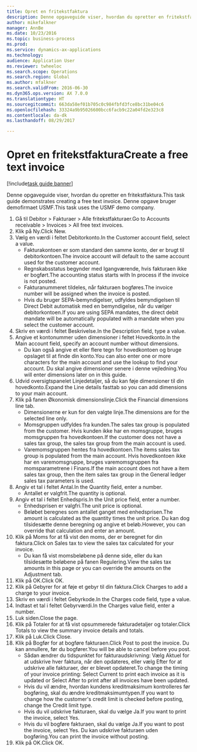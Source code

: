 ```yaml
--- 
title: Opret en fritekstfaktura
description: Denne opgaveguide viser, hvordan du opretter en fritekstfaktura.
author: mikefalkner
manager: AnnBe
ms.date: 10/23/2016
ms.topic: business-process
ms.prod: 
ms.service: dynamics-ax-applications
ms.technology: 
audience: Application User
ms.reviewer: twheeloc
ms.search.scope: Operations
ms.search.region: Global
ms.author: mfalkner
ms.search.validFrom: 2016-06-30
ms.dyn365.ops.version: AX 7.0.0
ms.translationtype: HT
ms.sourcegitcommit: 663da58ef01b705c0c984fbfd3fce8bc31be04c6
ms.openlocfilehash: 33324a9b95026600bcc6facb9c22a04fd2e323c8
ms.contentlocale: da-dk
ms.lasthandoff: 08/29/2017

---
```

# <a name="create-a-free-text-invoice"></a><span data-ttu-id="8db10-103">Opret en fritekstfaktura</span><span class="sxs-lookup"><span data-stu-id="8db10-103">Create a free text invoice</span></span>

[!include[task guide banner](../../includes/task-guide-banner.md)]

<span data-ttu-id="8db10-104">Denne opgaveguide viser, hvordan du opretter en fritekstfaktura.</span><span class="sxs-lookup"><span data-stu-id="8db10-104">This task guide demonstrates creating a free text invoice.</span></span> <span data-ttu-id="8db10-105">Denne opgave bruger demofirmaet USMF.</span><span class="sxs-lookup"><span data-stu-id="8db10-105">This task uses the USMF demo company.</span></span>

1. <span data-ttu-id="8db10-106">Gå til Debitor > Fakturaer > Alle fritekstfakturaer.</span><span class="sxs-lookup"><span data-stu-id="8db10-106">Go to Accounts receivable > Invoices > All free text invoices.</span></span>
2. <span data-ttu-id="8db10-107">Klik på Ny.</span><span class="sxs-lookup"><span data-stu-id="8db10-107">Click New.</span></span>
3. <span data-ttu-id="8db10-108">Vælg en værdi i feltet Debitorkonto.</span><span class="sxs-lookup"><span data-stu-id="8db10-108">In the Customer account field, select a value.</span></span>
    * <span data-ttu-id="8db10-109">Fakturakontoen er som standard den samme konto, der er brugt til debitorkontoen.</span><span class="sxs-lookup"><span data-stu-id="8db10-109">The invoice account will default to the same account used for the customer account.</span></span>   
    * <span data-ttu-id="8db10-110">Regnskabsstatus begynder med Igangværende, hvis fakturaen ikke er bogført.</span><span class="sxs-lookup"><span data-stu-id="8db10-110">The accounting status starts with In process if the invoice is not posted.</span></span>   
    * <span data-ttu-id="8db10-111">Fakturanummeret tildeles, når fakturaen bogføres.</span><span class="sxs-lookup"><span data-stu-id="8db10-111">The invoice number will be assigned when the invoice is posted.</span></span>  
    * <span data-ttu-id="8db10-112">Hvis du bruger SEPA-bemyndigelser, udfyldes bemyndigelsen til Direct Debit automatisk med en bemyndigelse, når du vælger debitorkontoen.</span><span class="sxs-lookup"><span data-stu-id="8db10-112">If you are using SEPA mandates, the direct debit mandate will be automatically populated with a mandate when you select the customer account.</span></span>  
4. <span data-ttu-id="8db10-113">Skriv en værdi i feltet Beskrivelse.</span><span class="sxs-lookup"><span data-stu-id="8db10-113">In the Description field, type a value.</span></span>
5. <span data-ttu-id="8db10-114">Angive et kontonummer uden dimensioner i feltet Hovedkonto.</span><span class="sxs-lookup"><span data-stu-id="8db10-114">In the Main account field, specify an account number without dimensions.</span></span>
    * <span data-ttu-id="8db10-115">Du kan også angive et eller flere tegn for hovedkontoen og bruge opslaget til at finde din konto.</span><span class="sxs-lookup"><span data-stu-id="8db10-115">You can also enter one or more characters for the main account and use the lookup to find your account.</span></span> <span data-ttu-id="8db10-116">Du skal angive dimensioner senere i denne vejledning.</span><span class="sxs-lookup"><span data-stu-id="8db10-116">You will enter dimensions later on in this guide.</span></span>  
6. <span data-ttu-id="8db10-117">Udvid oversigtspanelet Linjedetaljer, så du kan føje dimensioner til din hovedkonto.</span><span class="sxs-lookup"><span data-stu-id="8db10-117">Expand the Line details fasttab so you can add dimensions to your main account.</span></span>
7. <span data-ttu-id="8db10-118">Klik på fanen Økonomisk dimensionslinje.</span><span class="sxs-lookup"><span data-stu-id="8db10-118">Click the Financial dimensions line tab.</span></span>
    * <span data-ttu-id="8db10-119">Dimensionerne er kun for den valgte linje.</span><span class="sxs-lookup"><span data-stu-id="8db10-119">The dimensions are for the selected line only.</span></span>    
    * <span data-ttu-id="8db10-120">Momsgruppen udfyldes fra kunden.</span><span class="sxs-lookup"><span data-stu-id="8db10-120">The sales tax group is populated from the customer.</span></span> <span data-ttu-id="8db10-121">Hvis kunden ikke har en momsgruppe, bruges momsgruppen fra hovedkontoen.</span><span class="sxs-lookup"><span data-stu-id="8db10-121">If the customer does not have a sales tax group, the sales tax group from the main account is used.</span></span>  
    * <span data-ttu-id="8db10-122">Varemomsgruppen hentes fra hovedkontoen.</span><span class="sxs-lookup"><span data-stu-id="8db10-122">The items sales tax group is populated from the main account.</span></span> <span data-ttu-id="8db10-123">Hvis hovedkontoen ikke har en varemomsgruppe, bruges varemomsgruppen fra momsparametrene i Finans.</span><span class="sxs-lookup"><span data-stu-id="8db10-123">If the main account does not have a item sales tax group, then the item sales tax group in the General ledger sales tax parameters is used.</span></span>    
8. <span data-ttu-id="8db10-124">Angiv et tal i feltet Antal.</span><span class="sxs-lookup"><span data-stu-id="8db10-124">In the Quantity field, enter a number.</span></span>
    * <span data-ttu-id="8db10-125">Antallet er valgfrit.</span><span class="sxs-lookup"><span data-stu-id="8db10-125">The quantity is optional.</span></span>  
9. <span data-ttu-id="8db10-126">Angiv et tal i feltet Enhedspris.</span><span class="sxs-lookup"><span data-stu-id="8db10-126">In the Unit price field, enter a number.</span></span>
    * <span data-ttu-id="8db10-127">Enhedsprisen er valgfri.</span><span class="sxs-lookup"><span data-stu-id="8db10-127">The unit price is optional.</span></span>  
    * <span data-ttu-id="8db10-128">Beløbet beregnes som antallet ganget med enhedsprisen.</span><span class="sxs-lookup"><span data-stu-id="8db10-128">The amount is calculated as the quantity times the unit price.</span></span> <span data-ttu-id="8db10-129">Du kan dog tilsidesætte denne beregning og angive et beløb.</span><span class="sxs-lookup"><span data-stu-id="8db10-129">However, you can override that calculation and enter an amount.</span></span>  
10. <span data-ttu-id="8db10-130">Klik på Moms for at få vist den moms, der er beregnet for din faktura.</span><span class="sxs-lookup"><span data-stu-id="8db10-130">Click on Sales tax to view the sales tax calculated for your invoice.</span></span>
    * <span data-ttu-id="8db10-131">Du kan få vist momsbeløbene på denne side, eller du kan tilsidesætte beløbene på fanen Regulering.</span><span class="sxs-lookup"><span data-stu-id="8db10-131">View the sales tax amounts in this page or you can override the amounts on the Adjustment tab.</span></span>  
11. <span data-ttu-id="8db10-132">Klik på OK.</span><span class="sxs-lookup"><span data-stu-id="8db10-132">Click OK.</span></span>
12. <span data-ttu-id="8db10-133">Klik på Gebyrer for at føje et gebyr til din faktura.</span><span class="sxs-lookup"><span data-stu-id="8db10-133">Click Charges to add a charge to your invoice.</span></span> 
13. <span data-ttu-id="8db10-134">Skriv en værdi i feltet Gebyrkode.</span><span class="sxs-lookup"><span data-stu-id="8db10-134">In the Charges code field, type a value.</span></span>
14. <span data-ttu-id="8db10-135">Indtast et tal i feltet Gebyrværdi.</span><span class="sxs-lookup"><span data-stu-id="8db10-135">In the Charges value field, enter a number.</span></span>
15. <span data-ttu-id="8db10-136">Luk siden.</span><span class="sxs-lookup"><span data-stu-id="8db10-136">Close the page.</span></span>
16. <span data-ttu-id="8db10-137">Klik på Totaler for at få vist opsummerede fakturadetaljer og totaler.</span><span class="sxs-lookup"><span data-stu-id="8db10-137">Click Totals to view the summary invoice details and totals.</span></span>
17. <span data-ttu-id="8db10-138">Klik på Luk.</span><span class="sxs-lookup"><span data-stu-id="8db10-138">Click Close.</span></span>
18. <span data-ttu-id="8db10-139">Klik på Bogfør for at bogføre fakturaen.</span><span class="sxs-lookup"><span data-stu-id="8db10-139">Click Post to post the invoice.</span></span> <span data-ttu-id="8db10-140">Du kan annullere, før du bogfører.</span><span class="sxs-lookup"><span data-stu-id="8db10-140">You will be able to cancel before you post.</span></span>
    * <span data-ttu-id="8db10-141">Sådan ændrer du tidspunktet for fakturaudskrivning: Vælg Aktuel for at udskrive hver faktura, når den opdateres, eller vælg Efter for at udskrive alle fakturaer, der er blevet opdateret.</span><span class="sxs-lookup"><span data-stu-id="8db10-141">To change the timing of your invoice printing:  Select Current to print each invoice as it is updated   or  Select After to print after all invoices have been updated.</span></span>  
    * <span data-ttu-id="8db10-142">Hvis du vil ændre, hvordan kundens kreditmaksimum kontrolleres før bogføring, skal du ændre kreditmaksimumtypen.</span><span class="sxs-lookup"><span data-stu-id="8db10-142">If you want to change how the customer's credit limit is checked before posting, change the Credit limit type.</span></span>  
    * <span data-ttu-id="8db10-143">Hvis du vil udskrive fakturaen, skal du vælge Ja.</span><span class="sxs-lookup"><span data-stu-id="8db10-143">If you want to print the invoice, select Yes.</span></span>  
    * <span data-ttu-id="8db10-144">Hvis du vil bogføre fakturaen, skal du vælge Ja.</span><span class="sxs-lookup"><span data-stu-id="8db10-144">If you want to post the invoice, select Yes.</span></span> <span data-ttu-id="8db10-145">Du kan udskrive fakturaen uden bogføring.</span><span class="sxs-lookup"><span data-stu-id="8db10-145">You can print the invoice without posting.</span></span>  
19. <span data-ttu-id="8db10-146">Klik på OK.</span><span class="sxs-lookup"><span data-stu-id="8db10-146">Click OK.</span></span>


